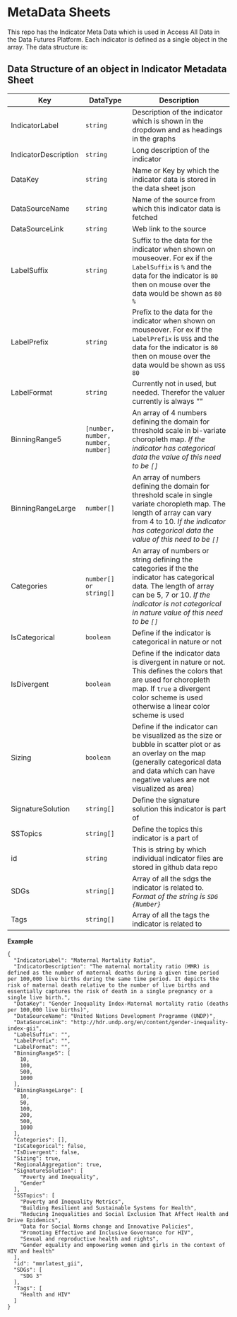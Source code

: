 # MetaData Sheets

This repo has the Indicator Meta Data which is used in Access All Data in the Data Futures Platform. Each indicator is defined as a single object in the array. The data structure is:

## Data Structure of an object in Indicator Metadata Sheet

Key | DataType | Description
--- | --- | --- 
IndicatorLabel | `string` | Description of the indicator which is shown in the dropdown and as headings in the graphs
IndicatorDescription | `string` | Long description of the indicator
DataKey | `string` | Name or Key by which the indicator data is stored in the data sheet json
DataSourceName | `string` | Name of the source from which this indicator data is fetched
DataSourceLink | `string` | Web link to the source
LabelSuffix | `string` | Suffix to the data for the indicator when shown on mouseover. For ex if the `LabelSuffix` is `%` and the data for the indicator is `80` then on mouse over the data would be shown as `80 %`
LabelPrefix | `string` | Prefix to the data for the indicator when shown on mouseover. For ex if the `LabelPrefix` is `US$` and the data for the indicator is `80` then on mouse over the data would be shown as `US$ 80`
LabelFormat | `string` | Currently not in used, but needed. Therefor the valuer currently is always _""_
BinningRange5 | `[number, number, number, number]` | An array of 4 numbers defining the domain for threshold scale in bi-variate choropleth map. _If the indicator has categorical data the value of this need to be `[]`_
BinningRangeLarge | `number[]` | An array of  numbers defining the domain for threshold scale in single variate choropleth map. The length of array can vary from 4 to 10. _If the indicator has categorical data the value of this need to be `[]`_
Categories | `number[] or string[]` | An array of  numbers or string defining the categories if the the indicator has categorical data. The length of array can be 5, 7 or 10. _If the indicator is not categorical in nature value of this need to be `[]`_
IsCategorical | `boolean` | Define if the indicator is categorical in nature or not
IsDivergent | `boolean` | Define if the indicator data is divergent in nature or not. This defines the colors that are used for choropleth map. If `true` a divergent color scheme is used otherwise a linear color scheme is used
Sizing | `boolean` | Define if the indicator can be visualized as the size or bubble in scatter plot or as an overlay on the map (generally categorical data and data which can have negative values are not visualized as area)
SignatureSolution | `string[]` | Define the signature solution this indicator is part of
SSTopics | `string[]` | Define the topics this indicator is a part of
id | `string` | This is string by which individual indicator files are stored in github data repo
SDGs | `string[]` | Array of all the sdgs the indicator is related to. _Format of the string is `SDG {Number}`_
Tags | `string[]` | Array of all the tags the indicator is related to

__Example__

```
{
  "IndicatorLabel": "Maternal Mortality Ratio",
  "IndicatorDescription": "The maternal mortality ratio (MMR) is defined as the number of maternal deaths during a given time period per 100,000 live births during the same time period. It depicts the risk of maternal death relative to the number of live births and essentially captures the risk of death in a single pregnancy or a single live birth.",
  "DataKey": "Gender Inequality Index-Maternal mortality ratio (deaths per 100,000 live births)",
  "DataSourceName": "United Nations Development Programme (UNDP)",
  "DataSourceLink": "http://hdr.undp.org/en/content/gender-inequality-index-gii",
  "LabelSuffix": "",
  "LabelPrefix": "",
  "LabelFormat": "",
  "BinningRange5": [
    10,
    100,
    500,
    1000
  ],
  "BinningRangeLarge": [
    10,
    50,
    100,
    200,
    500,
    1000
  ],
  "Categories": [],
  "IsCategorical": false,
  "IsDivergent": false,
  "Sizing": true,
  "RegionalAggregation": true,
  "SignatureSolution": [
    "Poverty and Inequality",
    "Gender"
  ],
  "SSTopics": [
    "Poverty and Inequality Metrics",
    "Building Resilient and Sustainable Systems for Health",
    "Reducing Inequalities and Social Exclusion That Affect Health and Drive Epidemics",
    "Data for Social Norms change and Innovative Policies",
    "Promoting Effective and Inclusive Governance for HIV",
    "Sexual and reproductive health and rights",
    "Gender equality and empowering women and girls in the context of HIV and health"
  ],
  "id": "mmrlatest_gii",
  "SDGs": [
    "SDG 3"
  ],
  "Tags": [
    "Health and HIV"
  ]
}
```
